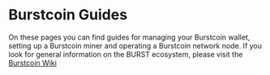 # Burstcoin Guides

On these pages you can find guides for managing your Burstcoin wallet, setting up a Burstcoin miner and operating a Burstcoin network node. If you look for general information on the BURST ecosystem, please visit the [Burstcoin Wiki](https://burstwiki.org/wiki/Main_Page)
